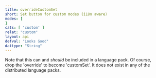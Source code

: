 ```yaml
---
title: overrideCustomSet
short: Set button for custom modes (i18n aware)
modes: [
]
cats: [ 'custom' ]
relat: "custom"
layout: api
defval: "Looks Good"
dattype: "String"
---
```


Note that this can and *should* be included in a language pack.  Of course, drop the 'override' to become 'customSet'.  It does not exist in any of the distributed language packs.
